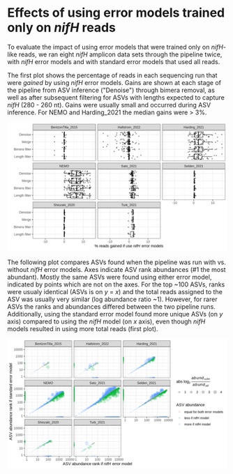 # Effects of using error models trained only on _nifH_ reads

To evaluate the impact of using error models that were trained only on _nifH_-like reads, we ran
eight _nifH_ amplicon data sets through the pipeline twice, with _nifH_ error models and with
standard error models that used all reads.

The first plot shows the percentage of reads in each sequencing run that were *gained* by using
_nifH_ error models.  Gains are shown at each stage of the pipeline from ASV inference ("Denoise")
through bimera removal, as well as after subsequent filtering for ASVs with lengths expected to
capture _nifH_ (280 - 260 nt).  Gains were usually small and occurred during ASV inference.  For
NEMO and Harding_2021 the median gains were > 3%.

![ASVs if use nifH error models](read_gain_if_use_nifH_errror_models.png)


The following plot compares ASVs found when the pipeline was run with vs. without _nifH_ error
models.  Axes indicate ASV rank abundances (#1 the most abundant).  Mostly the same ASVs were found
using either error model, indicated by points which are not on the axes.  For the top ~100 ASVs,
ranks were usualy identical (ASVs is on _y_ = _x_) and the total reads assigned to the ASV was
usually very similar (log abundance ratio ~1).  However, for rarer ASVs the ranks and abundances
differed between the two pipeline runs.  Additionally, using the standard error model found more
unique ASVs (on _y_ axis) compared to using the _nifH_ model (on _x_ axis), even though _nifH_
models resulted in using more total reads (first plot).

![Read gain if use nifH error models](asv_abund_comparison_if_use_nifH_error_models.png)